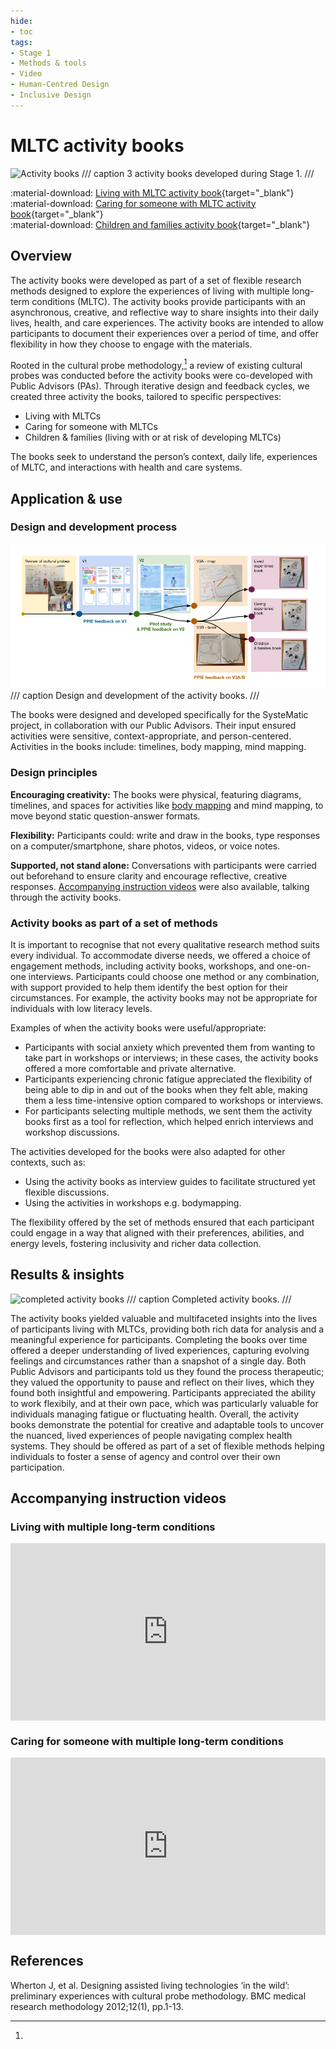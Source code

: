 ```yaml
---
hide:
- toc
tags:
- Stage 1
- Methods & tools
- Video
- Human-Centred Design
- Inclusive Design
---
```


# MLTC activity books
![Activity books](../assets/activity-books.png)
/// caption
3 activity books developed during Stage 1.
///

:material-download: [Living with MLTC activity book](../assets/Living-with-MLTC-book.pdf){target="_blank"}
<br>
:material-download: [Caring for someone with MLTC activity book](../assets/Caring-for-MLTC-book.pdf){target="_blank"}
<br>
:material-download: [Children and families activity book](../assets/Families-MLTC-book.pdf){target="_blank"}

## Overview

The activity books were developed as part of a set of flexible research methods designed to explore the experiences of living with multiple long-term conditions (MLTC). The activity books provide participants with an asynchronous, creative, and reflective way to share insights into their daily lives, health, and care experiences. The activity books are intended to allow participants to document their experiences over a period of time, and offer flexibility in how they choose to engage with the materials.


Rooted in the cultural probe methodology,[^1] a review of existing cultural probes was conducted before the activity books were co-developed with Public Advisors (PAs). Through iterative design and feedback cycles, we created three activity the books, tailored to specific perspectives:

- Living with MLTCs
- Caring for someone with MLTCs
- Children & families (living with or at risk of developing MLTCs)

The books seek to understand the person’s context, daily life, experiences of MLTC, and interactions with health and care systems.

## Application & use

### Design and development process 

![Activity books](../assets/activity-book-development.png)
/// caption
Design and development of the activity books.
///

The books were designed and developed specifically for the SysteMatic project, in collaboration with our Public Advisors. Their input ensured activities were sensitive, context-appropriate, and person-centered. Activities in the books include: timelines, body mapping, mind mapping. 

### Design principles

**Encouraging creativity:** The books were physical, featuring diagrams, timelines, and spaces for activities like [body mapping](body-mapping.md) and mind mapping, to move beyond static question-answer formats.


**Flexibility:** Participants could: write and draw in the books, type responses on a computer/smartphone, share photos, videos, or voice notes.


**Supported, not stand alone:** Conversations with participants were carried out beforehand to ensure clarity and encourage reflective, creative responses. [Accompanying instruction videos](#accompanying-instruction-videos) were also available, talking through the activity books.

### Activity books as part of a set of methods 

It is important to recognise that not every qualitative research method suits every individual. To accommodate diverse needs, we offered a choice of engagement methods, including activity books, workshops, and one-on-one interviews. Participants could choose one method or any combination, with support provided to help them identify the best option for their circumstances. For example, the activity books may not be appropriate for individuals with low literacy levels.  


Examples of when the activity books were useful/appropriate: 

- Participants with social anxiety which prevented them from wanting to take part in workshops or interviews; in these cases, the activity books offered a more comfortable and private alternative.
- Participants experiencing chronic fatigue appreciated the flexibility of being able to dip in and out of the books when they felt able, making them a less time-intensive option compared to workshops or interviews.
- For participants selecting multiple methods, we sent them the activity books first as a tool for reflection, which helped enrich interviews and workshop discussions.


The activities developed for the books were also adapted for other contexts, such as:

- Using the activity books as interview guides to facilitate structured yet flexible discussions.
- Using the activities in workshops e.g. bodymapping.


The flexibility offered by the set of methods ensured that each participant could engage in a way that aligned with their preferences, abilities, and energy levels, fostering inclusivity and richer data collection.

## Results & insights

![completed activity books](../assets/completed-activity-books.png)
/// caption
Completed activity books.
///

The activity books yielded valuable and multifaceted insights into the lives of participants living with MLTCs, providing both rich data for analysis and a meaningful experience for participants. Completing the books over time offered a deeper understanding of lived experiences, capturing evolving feelings and circumstances rather than a snapshot of a single day. Both Public Advisors and participants told us they found the process therapeutic; they valued the opportunity to pause and reflect on their lives, which they found both insightful and empowering. Participants appreciated the ability to work flexibily, and at their own pace, which was particularly valuable for individuals managing fatigue or fluctuating health. Overall, the activity books demonstrate the potential for creative and adaptable tools to uncover the nuanced, lived experiences of people navigating complex health systems. They should be offered as part of a set of flexible methods helping individuals to foster a sense of agency and control over their own participation.

## Accompanying instruction videos

### Living with multiple long-term conditions 
<div>
  <div style="position:relative;padding-top:56.25%;">
    <iframe src="https://www.youtube.com/embed/M9tYOlbpIjM" frameborder="0" allowfullscreen style="position:absolute;top:0;left:0;width:100%;height:100%;"></iframe>
  </div>
</div>

### Caring for someone with multiple long-term conditions
<div>
  <div style="position:relative;padding-top:56.25%;">
    <iframe src="https://www.youtube.com/embed/WmhUFE0Lvmo" frameborder="0" allowfullscreen style="position:absolute;top:0;left:0;width:100%;height:100%;"></iframe>
  </div>
</div>

## References

[^1]:
  Wherton J, et al. Designing assisted living technologies ‘in the wild’: preliminary experiences with cultural probe methodology. BMC medical research methodology 2012;12(1), pp.1-13.
